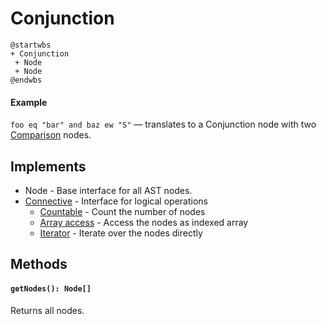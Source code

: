 # Conjunction

```plantuml
@startwbs
+ Conjunction
 + Node
 + Node
@endwbs
```

#### Example

`foo eq "bar" and baz ew "S"` — translates to a Conjunction node with two [Comparison](./comparison.md) nodes.

## Implements

* Node - Base interface for all AST nodes.
* [Connective](./connective.md) - Interface for logical operations
  * [Countable](https://www.php.net/manual/en/class.countable.php) - Count the number of nodes
  * [Array access](https://www.php.net/manual/en/class.arrayaccess.php) - Access the nodes as indexed array
  * [Iterator](https://www.php.net/manual/en/class.iteratoraggregate.php) - Iterate over the nodes directly

## Methods

#### `getNodes(): Node[]`
Returns all nodes.

